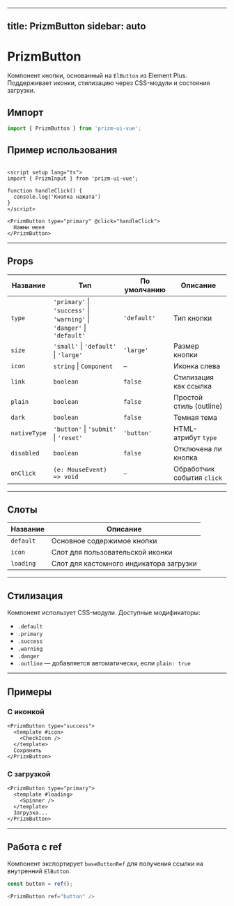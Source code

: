 
---
title: PrizmButton
sidebar: auto
---

# PrizmButton

Компонент кнопки, основанный на `ElButton` из Element Plus. Поддерживает иконки, стилизацию через CSS-модули и состояния загрузки.

## Импорт

```ts
import { PrizmButton } from 'prizm-ui-vue';
```

## Пример использования

```vue

<script setup lang="ts">
import { PrizmInput } from 'prizm-ui-vue';

function handleClick() {
  console.log('Кнопка нажата')
}
</script>

<PrizmButton type="primary" @click="handleClick">
  Нажми меня
</PrizmButton>
```

---

## Props

| Название      | Тип                                                                  | По умолчанию | Описание                         |
|---------------|----------------------------------------------------------------------|--------------|----------------------------------|
| `type`        | `'primary'` \| `'success'` \| `'warning'` \| `'danger'` \| `'default'` | `'default'`  | Тип кнопки                       |
| `size`        | `'small'` \| `'default'` \| `'large'`                                 | `'large'`    | Размер кнопки                    |
| `icon`        | `string` \| `Component`                                               | `—`          | Иконка слева                     |
| `link`        | `boolean`                                                             | `false`      | Стилизация как ссылка           |
| `plain`       | `boolean`                                                             | `false`      | Простой стиль (outline)         |
| `dark`        | `boolean`                                                             | `false`      | Темная тема                      |
| `nativeType`  | `'button'` \| `'submit'` \| `'reset'`                                 | `'button'`   | HTML-атрибут `type`             |
| `disabled`    | `boolean`                                                             | `false`      | Отключена ли кнопка             |
| `onClick`     | `(e: MouseEvent) => void`                                             | `—`          | Обработчик события `click`      |

---

## Слоты

| Название   | Описание                            |
|------------|-------------------------------------|
| `default`  | Основное содержимое кнопки          |
| `icon`     | Слот для пользовательской иконки    |
| `loading`  | Слот для кастомного индикатора загрузки |

---

## Стилизация

Компонент использует CSS-модули. Доступные модификаторы:

- `.default`
- `.primary`
- `.success`
- `.warning`
- `.danger`
- `.outline` — добавляется автоматически, если `plain: true`

---

## Примеры

### С иконкой

```vue
<PrizmButton type="success">
  <template #icon>
    <CheckIcon />
  </template>
  Сохранить
</PrizmButton>
```

### С загрузкой

```vue
<PrizmButton type="primary">
  <template #loading>
    <Spinner />
  </template>
  Загрузка...
</PrizmButton>
```

---

## Работа с ref

Компонент экспортирует `baseButtonRef` для получения ссылки на внутренний `ElButton`.

```ts
const button = ref();

<PrizmButton ref="button" />
```
